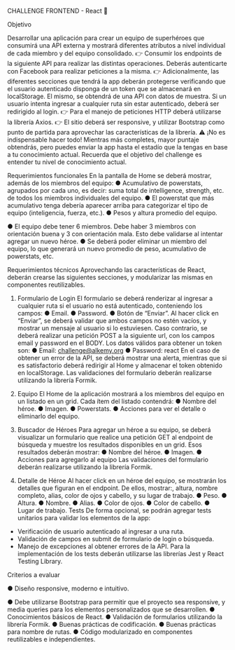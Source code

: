 CHALLENGE FRONTEND - React
🚀

Objetivo

Desarrollar una aplicación para crear un equipo de superhéroes que consumirá una API externa y
mostrará diferentes atributos a nivel individual de cada miembro y del equipo consolidado.
👉 Consumir los endpoints de la siguiente API para realizar las distintas operaciones. Deberás
autenticarte con Facebook para realizar peticiones a la misma.
👉 Adicionalmente, las diferentes secciones que tendrá la app deberán protegerse verificando que el
usuario autenticado disponga de un token que se almacenará en localStorage. El mismo, se obtendrá
de una API con datos de muestra. Si un usuario intenta ingresar a cualquier ruta sin estar autenticado,
deberá ser redirigido al login.
👉 Para el manejo de peticiones HTTP deberá utilizarse la librería Axios.
👉 El sitio deberá ser responsive, y utilizar Bootstrap como punto de partida para aprovechar las
características de la librería.
⚠️ ¡No es indispensable hacer todo!
Mientras más completes, mayor puntaje obtendrás, pero puedes enviar la app hasta el estadío que la
tengas en base a tu conocimiento actual. Recuerda que el objetivo del challenge es entender tu nivel
de conocimiento actual.

Requerimientos funcionales
En la pantalla de Home se deberá mostrar, además de los miembros del equipo:
● Acumulativo de powerstats, agrupados por cada uno, es decir: suma total de intelligence,
strength, etc. de todos los miembros individuales del equipo.
● El powerstat que más acumulativo tenga debería aparecer arriba para categorizar el tipo
de equipo (inteligencia, fuerza, etc.).
● Pesos y altura promedio del equipo.

● El equipo debe tener 6 miembros. Debe haber 3 miembros con orientación buena y 3 con
orientación mala. Esto debe validarse al intentar agregar un nuevo héroe.
● Se deberá poder eliminar un miembro del equipo, lo que generará un nuevo promedio de
peso, acumulativo de powerstats, etc.

Requerimientos técnicos
Aprovechando las características de React, deberán crearse las siguientes secciones, y modularizar las
mismas en componentes reutilizables.

1. Formulario de Login
   El formulario se deberá renderizar al ingresar a cualquier ruta si el usuario no está autenticado,
   conteniendo los campos:
   ● Email.
   ● Password.
   ● Botón de “Enviar”.
   Al hacer click en “Enviar”, se deberá validar que ambos campos no estén vacíos, y mostrar un mensaje
   al usuario si lo estuviesen. Caso contrario, se deberá realizar una petición POST a la siguiente url, con
   los campos email y password en el BODY.
   Los datos válidos para obtener un token son:
   ● Email: challenge@alkemy.org
   ● Password: react
   En el caso de obtener un error de la API, se deberá mostrar una alerta, mientras que si es satisfactorio
   deberá redirigir al Home y almacenar el token obtenido en localStorage.
   Las validaciones del formulario deberán realizarse utilizando la librería Formik.
2. Equipo
   El Home de la aplicación mostrará a los miembros del equipo en un listado en un grid. Cada ítem del
   listado contendrá:
   ● Nombre del héroe.
   ● Imagen.
   ● Powerstats.
   ● Acciones para ver el detalle o eliminarlo del equipo.

3. Buscador de Héroes
   Para agregar un héroe a su equipo, se deberá visualizar un formulario que realice una petición GET al
   endpoint de búsqueda y muestre los resultados disponibles en un grid. Esos resultados deberán
   mostrar:
   ● Nombre del héroe.
   ● Imagen.
   ● Acciones para agregarlo al equipo
   Las validaciones del formulario deberán realizarse utilizando la librería Formik.
4. Detalle de Héroe
   Al hacer click en un héroe del equipo, se mostrarán los detalles que figuran en el endpoint. De ellos,
   mostrar:, altura, nombre completo, alias, color de ojos y cabello, y su lugar de trabajo.
   ● Peso.
   ● Altura.
   ● Nombre.
   ● Alias.
   ● Color de ojos.
   ● Color de cabello.
   ● Lugar de trabajo.
   Tests
   De forma opcional, se podrán agregar tests unitarios para validar los elementos de la app:

- Verificación de usuario autenticado al ingresar a una ruta.
- Validación de campos en submit de formulario de login o búsqueda.
- Manejo de excepciones al obtener errores de la API.
  Para la implementación de los tests deberán utilizarse las librerías Jest y React Testing Library.

Criterios a evaluar

● Diseño responsive, moderno e intuitivo.

● Debe utilizarse Bootstrap para permitir que el proyecto sea responsive, y media queries
para los elementos personalizados que se desarrollen.
● Conocimientos básicos de React.
● Validación de formularios utilizando la librería Formik.
● Buenas prácticas de codificación.
● Buenas prácticas para nombre de rutas.
● Código modularizado en componentes reutilizables e independientes.
